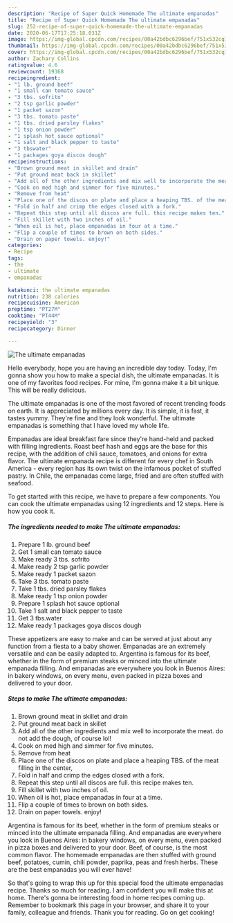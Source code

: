 ```yaml
---
description: "Recipe of Super Quick Homemade The ultimate empanadas"
title: "Recipe of Super Quick Homemade The ultimate empanadas"
slug: 252-recipe-of-super-quick-homemade-the-ultimate-empanadas
date: 2020-06-17T17:25:18.031Z
image: https://img-global.cpcdn.com/recipes/00a42bdbc6296bef/751x532cq70/the-ultimate-empanadas-recipe-main-photo.jpg
thumbnail: https://img-global.cpcdn.com/recipes/00a42bdbc6296bef/751x532cq70/the-ultimate-empanadas-recipe-main-photo.jpg
cover: https://img-global.cpcdn.com/recipes/00a42bdbc6296bef/751x532cq70/the-ultimate-empanadas-recipe-main-photo.jpg
author: Zachary Collins
ratingvalue: 4.6
reviewcount: 19368
recipeingredient:
- "1 lb. ground beef"
- "1 small can tomato sauce"
- "3 tbs. sofrito"
- "2 tsp garlic powder"
- "1 packet sazon"
- "3 tbs. tomato paste"
- "1 tbs. dried parsley flakes"
- "1 tsp onion powder"
- "1 splash hot sauce optional"
- "1 salt and black pepper to taste"
- "3 tbswater"
- "1 packages goya discos dough"
recipeinstructions:
- "Brown ground meat in skillet and drain"
- "Put ground meat back in skillet"
- "Add all of the other ingredients and mix well to incorporate the meat. do not add the dough, of course lol!"
- "Cook on med high and simmer for five minutes."
- "Remove from heat"
- "Place one of the discos on plate and place a heaping TBS. of the meat filling in the center,"
- "Fold in half and crimp the edges closed with a fork."
- "Repeat this step until all discos are full. this recipe makes ten."
- "Fill skillet with two inches of oil."
- "When oil is hot, place empanadas in four at a time."
- "Flip a couple of times to brown on both sides."
- "Drain on paper towels. enjoy!"
categories:
- Recipe
tags:
- the
- ultimate
- empanadas

katakunci: the ultimate empanadas 
nutrition: 238 calories
recipecuisine: American
preptime: "PT27M"
cooktime: "PT44M"
recipeyield: "3"
recipecategory: Dinner

---
```



![The ultimate empanadas](https://img-global.cpcdn.com/recipes/00a42bdbc6296bef/751x532cq70/the-ultimate-empanadas-recipe-main-photo.jpg)

Hello everybody, hope you are having an incredible day today. Today, I'm gonna show you how to make a special dish, the ultimate empanadas. It is one of my favorites food recipes. For mine, I'm gonna make it a bit unique. This will be really delicious.

The ultimate empanadas is one of the most favored of recent trending foods on earth. It is appreciated by millions every day. It is simple, it is fast, it tastes yummy. They're fine and they look wonderful. The ultimate empanadas is something that I have loved my whole life.

Empanadas are ideal breakfast fare since they&#39;re hand-held and packed with filling ingredients. Roast beef hash and eggs are the base for this recipe, with the addition of chili sauce, tomatoes, and onions for extra flavor. The ultimate empanada recipe is different for every chef in South America - every region has its own twist on the infamous pocket of stuffed pastry. In Chile, the empanadas come large, fried and are often stuffed with seafood.


To get started with this recipe, we have to prepare a few components. You can cook the ultimate empanadas using 12 ingredients and 12 steps. Here is how you cook it.

<!--inarticleads1-->

##### The ingredients needed to make The ultimate empanadas:

1. Prepare 1 lb. ground beef
1. Get 1 small can tomato sauce
1. Make ready 3 tbs. sofrito
1. Make ready 2 tsp garlic powder
1. Make ready 1 packet sazon
1. Take 3 tbs. tomato paste
1. Take 1 tbs. dried parsley flakes
1. Make ready 1 tsp onion powder
1. Prepare 1 splash hot sauce optional
1. Take 1 salt and black pepper to taste
1. Get 3 tbs.water
1. Make ready 1 packages goya discos dough


These appetizers are easy to make and can be served at just about any function from a fiesta to a baby shower. Empanadas are an extremely versatile and can be easily adapted to. Argentina is famous for its beef, whether in the form of premium steaks or minced into the ultimate empanada filling. And empanadas are everywhere you look in Buenos Aires: in bakery windows, on every menu, even packed in pizza boxes and delivered to your door. 

<!--inarticleads2-->

##### Steps to make The ultimate empanadas:

1. Brown ground meat in skillet and drain
1. Put ground meat back in skillet
1. Add all of the other ingredients and mix well to incorporate the meat. do not add the dough, of course lol!
1. Cook on med high and simmer for five minutes.
1. Remove from heat
1. Place one of the discos on plate and place a heaping TBS. of the meat filling in the center,
1. Fold in half and crimp the edges closed with a fork.
1. Repeat this step until all discos are full. this recipe makes ten.
1. Fill skillet with two inches of oil.
1. When oil is hot, place empanadas in four at a time.
1. Flip a couple of times to brown on both sides.
1. Drain on paper towels. enjoy!


Argentina is famous for its beef, whether in the form of premium steaks or minced into the ultimate empanada filling. And empanadas are everywhere you look in Buenos Aires: in bakery windows, on every menu, even packed in pizza boxes and delivered to your door. Beef, of course, is the most common flavor. The homemade empanadas are then stuffed with ground beef, potatoes, cumin, chili powder, paprika, peas and fresh herbs. These are the best empanadas you will ever have! 

So that's going to wrap this up for this special food the ultimate empanadas recipe. Thanks so much for reading. I am confident you will make this at home. There's gonna be interesting food in home recipes coming up. Remember to bookmark this page in your browser, and share it to your family, colleague and friends. Thank you for reading. Go on get cooking!
